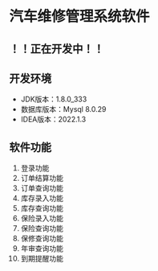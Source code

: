# 汽车维修管理系统软件

## ！！正在开发中！！

## 开发环境
- JDK版本：1.8.0_333
- 数据库版本：Mysql 8.0.29
- IDEA版本：2022.1.3

## 软件功能
1. 登录功能
2. 订单结算功能
3. 订单查询功能
4. 库存录入功能
5. 库存查询功能
6. 保险录入功能
7. 保险查询功能
8. 保修查询功能
9. 年审查询功能
10. 到期提醒功能
